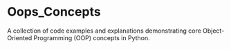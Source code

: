 # Oops_Concepts
A collection of code examples and explanations demonstrating core Object-Oriented Programming (OOP) concepts in Python.
